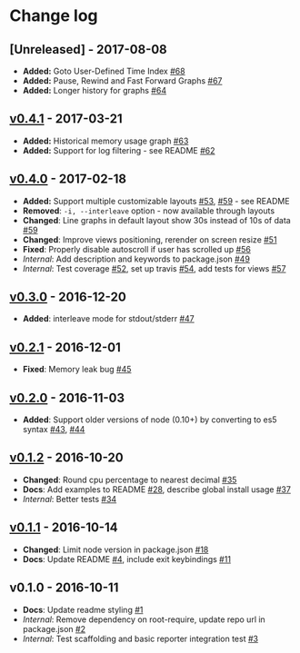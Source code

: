 # Change log

## [Unreleased] - 2017-08-08
- **Added:** Goto User-Defined Time Index [\#68]
- **Added:** Pause, Rewind and Fast Forward Graphs [\#67]
- **Added:** Longer history for graphs [\#64]

## [v0.4.1] - 2017-03-21
- **Added:** Historical memory usage graph [\#63]
- **Added:** Support for log filtering - see README [\#62]

## [v0.4.0] - 2017-02-18

- **Added:** Support multiple customizable layouts [\#53], [\#59] - see README
- **Removed**: `-i, --interleave` option - now available through layouts
- **Changed**: Line graphs in default layout show 30s instead of 10s of data [\#59]
- **Changed**: Improve views positioning, rerender on screen resize [\#51]
- **Fixed**: Properly disable autoscroll if user has scrolled up [\#56]
- *Internal*: Add description and keywords to package.json [\#49]
- *Internal*: Test coverage [\#52], set up travis [\#54], add tests for views [\#57]

## [v0.3.0] - 2016-12-20

- **Added**: interleave mode for stdout/stderr [\#47]

## [v0.2.1] - 2016-12-01

- **Fixed**: Memory leak bug [\#45]

## [v0.2.0] - 2016-11-03

- **Added**: Support older versions of node (0.10+) by converting to es5 syntax [\#43], [\#44]

## [v0.1.2] - 2016-10-20

- **Changed**: Round cpu percentage to nearest decimal [\#35]
- **Docs**: Add examples to README [\#28], describe global install usage [\#37]
- *Internal*: Better tests [\#34]

## [v0.1.1] - 2016-10-14

- **Changed**: Limit node version in package.json [\#18]
- **Docs**: Update README [\#4], include exit keybindings [\#11]

## v0.1.0 - 2016-10-11
- **Docs**: Update readme styling [\#1]
- *Internal*: Remove dependency on root-require, update repo url in package.json [\#2]
- *Internal*: Test scaffolding and basic reporter integration test [\#3]

[v0.4.1]: https://github.com/FormidableLabs/nodejs-dashboard/compare/v0.4.0...v0.4.1
[v0.4.0]: https://github.com/FormidableLabs/nodejs-dashboard/compare/v0.3.0...v0.4.0
[v0.3.0]: https://github.com/FormidableLabs/nodejs-dashboard/compare/v0.2.1...v0.3.0
[v0.2.1]: https://github.com/FormidableLabs/nodejs-dashboard/compare/v0.2.0...v0.2.1
[v0.2.0]: https://github.com/FormidableLabs/nodejs-dashboard/compare/v0.1.2...v0.2.0
[v0.1.2]: https://github.com/FormidableLabs/nodejs-dashboard/compare/v0.1.1...v0.1.2
[v0.1.1]: https://github.com/FormidableLabs/nodejs-dashboard/compare/v0.1.0...v0.1.1

[\#68]: https://github.com/FormidableLabs/nodejs-dashboard/pull/72
[\#67]: https://github.com/FormidableLabs/nodejs-dashboard/pull/70
[\#64]: https://github.com/FormidableLabs/nodejs-dashboard/pull/66
[\#63]: https://github.com/FormidableLabs/nodejs-dashboard/pull/63
[\#62]: https://github.com/FormidableLabs/nodejs-dashboard/pull/62
[\#59]: https://github.com/FormidableLabs/nodejs-dashboard/pull/59
[\#57]: https://github.com/FormidableLabs/nodejs-dashboard/pull/57
[\#56]: https://github.com/FormidableLabs/nodejs-dashboard/pull/56
[\#54]: https://github.com/FormidableLabs/nodejs-dashboard/pull/54
[\#53]: https://github.com/FormidableLabs/nodejs-dashboard/pull/53
[\#52]: https://github.com/FormidableLabs/nodejs-dashboard/pull/52
[\#51]: https://github.com/FormidableLabs/nodejs-dashboard/pull/51
[\#50]: https://github.com/FormidableLabs/nodejs-dashboard/pull/50
[\#49]: https://github.com/FormidableLabs/nodejs-dashboard/pull/49
[\#47]: https://github.com/FormidableLabs/nodejs-dashboard/pull/47
[\#45]: https://github.com/FormidableLabs/nodejs-dashboard/pull/45
[\#44]: https://github.com/FormidableLabs/nodejs-dashboard/pull/44
[\#43]: https://github.com/FormidableLabs/nodejs-dashboard/pull/43
[\#37]: https://github.com/FormidableLabs/nodejs-dashboard/pull/37
[\#35]: https://github.com/FormidableLabs/nodejs-dashboard/pull/35
[\#34]: https://github.com/FormidableLabs/nodejs-dashboard/pull/34
[\#28]: https://github.com/FormidableLabs/nodejs-dashboard/pull/28
[\#25]: https://github.com/FormidableLabs/nodejs-dashboard/pull/25
[\#18]: https://github.com/FormidableLabs/nodejs-dashboard/pull/18
[\#11]: https://github.com/FormidableLabs/nodejs-dashboard/pull/11
[\#4]: https://github.com/FormidableLabs/nodejs-dashboard/pull/4
[\#3]: https://github.com/FormidableLabs/nodejs-dashboard/pull/3
[\#2]: https://github.com/FormidableLabs/nodejs-dashboard/pull/2
[\#1]: https://github.com/FormidableLabs/nodejs-dashboard/pull/1

